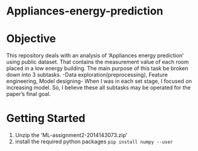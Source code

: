 # Appliances-energy-prediction
# Objective
This repository deals with an analysis of ‘Appliances energy prediction’ using public dataset. That contains the measurement value of each room placed in a low energy building. The main purpose of this task be broken down into 3 subtasks. -Data exploration(preprocessing), Feature engineering, Model designing- When I was in each set stage, I focused on increasing model. So, I believe these all subtasks may be operated for the paper’s final goal.

# Getting Started
1. Unzip the 'ML-assignment2-2014143073.zip'
2. install the required python packages
`pip install numpy --user`
